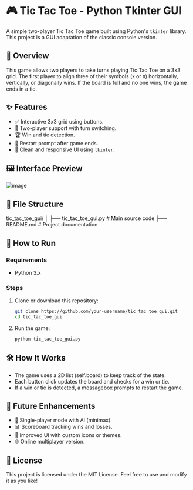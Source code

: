 # 🎮 Tic Tac Toe - Python Tkinter GUI

A simple two-player Tic Tac Toe game built using Python's `tkinter` library. This project is a GUI adaptation of the classic console version.

## 🧠 Overview

This game allows two players to take turns playing Tic Tac Toe on a 3x3 grid. The first player to align three of their symbols (`X` or `O`) horizontally, vertically, or diagonally wins. If the board is full and no one wins, the game ends in a tie.

## ✨ Features

- ✅ Interactive 3x3 grid using buttons.
- 👥 Two-player support with turn switching.
- 🏆 Win and tie detection.
- 🔄 Restart prompt after game ends.
- 📱 Clean and responsive UI using `tkinter`.

## 🖼️ Interface Preview

![image](https://github.com/user-attachments/assets/96a1ec78-eb5d-415d-8f95-4fd8c5848c03)


## 📂 File Structure
tic_tac_toe_gui/
│
├── tic_tac_toe_gui.py # Main source code
├── README.md # Project documentation


## 🚀 How to Run

### Requirements

- Python 3.x

### Steps

1. Clone or download this repository:
   ```bash
   git clone https://github.com/your-username/tic_tac_toe_gui.git
   cd tic_tac_toe_gui
2. Run the game:
   ```bash
   python tic_tac_toe_gui.py

## 🛠️ How It Works
- The game uses a 2D list (self.board) to keep track of the state.
- Each button click updates the board and checks for a win or tie.
- If a win or tie is detected, a messagebox prompts to restart the game.

## 🔮 Future Enhancements
- 🤖 Single-player mode with AI (minimax).
- 📊 Scoreboard tracking wins and losses.
- 🎨 Improved UI with custom icons or themes.
- 🌐 Online multiplayer version.

## 📃 License
This project is licensed under the MIT License. Feel free to use and modify it as you like!
